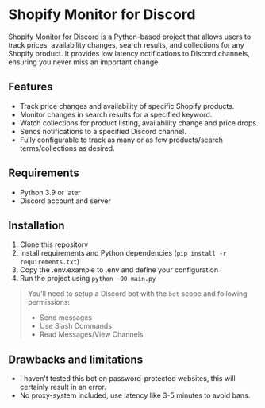 # Shopify Monitor for Discord

Shopify Monitor for Discord is a Python-based project that allows users to track prices, availability changes, search results, and collections for any Shopify product. It provides low latency notifications to Discord channels, ensuring you never miss an important change.

## Features

- Track price changes and availability of specific Shopify products.
- Monitor changes in search results for a specified keyword.
- Watch collections for product listing, availability change and price drops.
- Sends notifications to a specified Discord channel.
- Fully configurable to track as many or as few products/search terms/collections as desired.

## Requirements

- Python 3.9 or later
- Discord account and server

## Installation

1. Clone this repository
2. Install requirements and Python dependencies (`pip install -r requirements.txt`)
3. Copy the .env.example to .env and define your configuration
4. Run the project using `python -OO main.py`

> You'll need to setup a Discord bot with the `bot` scope and following permissions:
>
> - Send messages
> - Use Slash Commands
> - Read Messages/View Channels

## Drawbacks and limitations

- I haven't tested this bot on password-protected websites, this will certainly result in an error.
- No proxy-system included, use latency like 3-5 minutes to avoid bans.
